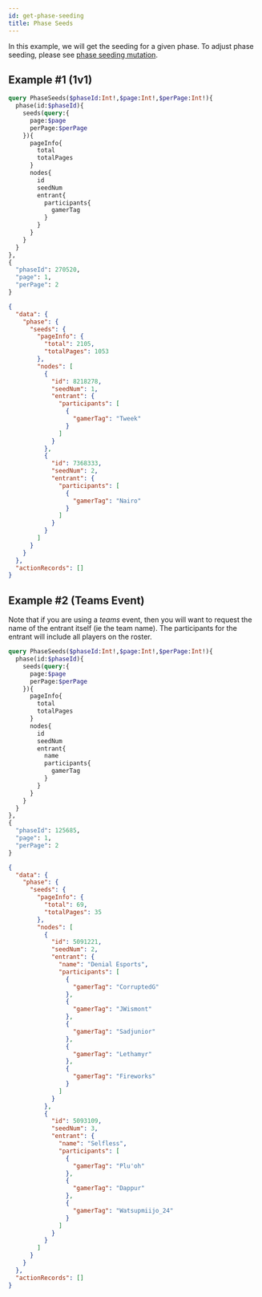```yaml
---
id: get-phase-seeding
title: Phase Seeds
---
```


In this example, we will get the seeding for a given phase.
To adjust phase seeding, please see
 [phase seeding mutation](/docs/examples/update-phase-seeding).

## Example #1 (1v1)

<!--DOCUSAURUS_CODE_TABS-->

<!--Request-->

```GraphQL
query PhaseSeeds($phaseId:Int!,$page:Int!,$perPage:Int!){
  phase(id:$phaseId){
    seeds(query:{
      page:$page
      perPage:$perPage
    }){
      pageInfo{
        total
        totalPages
      }
      nodes{
        id
        seedNum
        entrant{
          participants{
            gamerTag
          }
        }
      }
    }
  }
},
{
  "phaseId": 270520,
  "page": 1,
  "perPage": 2
}
```

<!--Response-->

```json
{
  "data": {
    "phase": {
      "seeds": {
        "pageInfo": {
          "total": 2105,
          "totalPages": 1053
        },
        "nodes": [
          {
            "id": 8218278,
            "seedNum": 1,
            "entrant": {
              "participants": [
                {
                  "gamerTag": "Tweek"
                }
              ]
            }
          },
          {
            "id": 7368333,
            "seedNum": 2,
            "entrant": {
              "participants": [
                {
                  "gamerTag": "Nairo"
                }
              ]
            }
          }
        ]
      }
    }
  },
  "actionRecords": []
}
```

<!--END_DOCUSAURUS_CODE_TABS-->

## Example #2 (Teams Event)

Note that if you are using a *teams* event, then you will want to request the name of the entrant itself
 (ie the team name).
The participants for the entrant will include all players on the roster.

<!--DOCUSAURUS_CODE_TABS-->

<!--Request-->

```GraphQL
query PhaseSeeds($phaseId:Int!,$page:Int!,$perPage:Int!){
  phase(id:$phaseId){
    seeds(query:{
      page:$page
      perPage:$perPage
    }){
      pageInfo{
        total
        totalPages
      }
      nodes{
        id
        seedNum
        entrant{
          name
          participants{
            gamerTag
          }
        }
      }
    }
  }
},
{
  "phaseId": 125685,
  "page": 1,
  "perPage": 2
}
```

<!--Response-->

```json
{
  "data": {
    "phase": {
      "seeds": {
        "pageInfo": {
          "total": 69,
          "totalPages": 35
        },
        "nodes": [
          {
            "id": 5091221,
            "seedNum": 2,
            "entrant": {
              "name": "Denial Esports",
              "participants": [
                {
                  "gamerTag": "CorruptedG"
                },
                {
                  "gamerTag": "JWismont"
                },
                {
                  "gamerTag": "Sadjunior"
                },
                {
                  "gamerTag": "Lethamyr"
                },
                {
                  "gamerTag": "Fireworks"
                }
              ]
            }
          },
          {
            "id": 5093109,
            "seedNum": 3,
            "entrant": {
              "name": "Selfless",
              "participants": [
                {
                  "gamerTag": "Plu'oh"
                },
                {
                  "gamerTag": "Dappur"
                },
                {
                  "gamerTag": "Watsupmiijo_24"
                }
              ]
            }
          }
        ]
      }
    }
  },
  "actionRecords": []
}
```

<!--END_DOCUSAURUS_CODE_TABS-->
